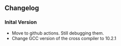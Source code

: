 ## Changelog

### Inital Version

- Move to github actions. Still debugging them.
- Change GCC version of the cross compiler to 10.2.1
